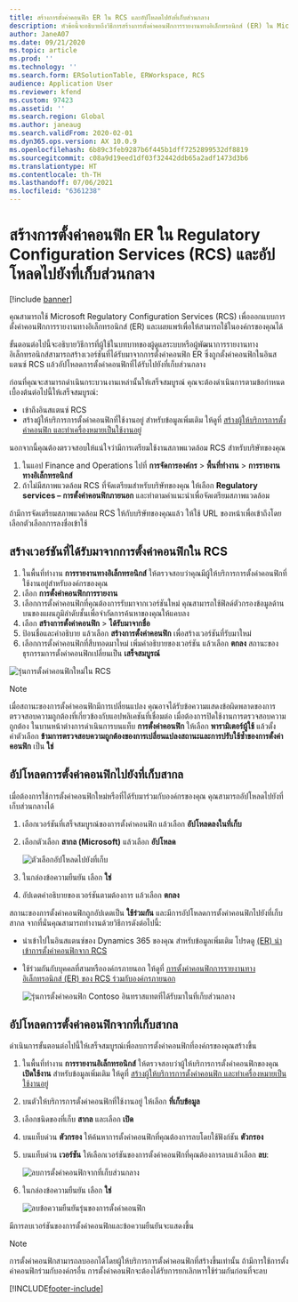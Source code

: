 ```yaml
---
title: สร้างการตั้งค่าคอนฟิก ER ใน RCS และอัปโหลดไปยังที่เก็บส่วนกลาง
description: หัวข้อนี้จะอธิบายถึงวิธีการสร้างการตั้งค่าคอนฟิกการรายงานทางอิเล็กทรอนิกส์ (ER) ใน Microsoft Regulatory Configuration Services (RCS) และอัปโหลดไปยังที่เก็บส่วนกลาง
author: JaneA07
ms.date: 09/21/2020
ms.topic: article
ms.prod: ''
ms.technology: ''
ms.search.form: ERSolutionTable, ERWorkspace, RCS
audience: Application User
ms.reviewer: kfend
ms.custom: 97423
ms.assetid: ''
ms.search.region: Global
ms.author: janeaug
ms.search.validFrom: 2020-02-01
ms.dyn365.ops.version: AX 10.0.9
ms.openlocfilehash: 6b89c3feb9287b6f445b1dff7252899532df8819
ms.sourcegitcommit: c08a9d19eed1df03f32442ddb65a2adf1473d3b6
ms.translationtype: HT
ms.contentlocale: th-TH
ms.lasthandoff: 07/06/2021
ms.locfileid: "6361238"
---
```

# <a name="create-er-configurations-in-regulatory-configuration-services-rcs-and-upload-them-to-the-global-repository"></a>สร้างการตั้งค่าคอนฟิก ER ใน Regulatory Configuration Services (RCS) และอัปโหลดไปยังที่เก็บส่วนกลาง

[!include [banner](../includes/banner.md)]

คุณสามารถใช้ Microsoft Regulatory Configuration Services (RCS) เพื่อออกแบบการตั้งค่าคอนฟิกการรายงานทางอิเล็กทรอนิกส์ (ER) และเผยแพร่เพื่อให้สามารถใช้ในองค์กรของคุณได้

ขั้นตอนต่อไปนี้จะอธิบายวิธีการที่ผู้ใช้ในบทบาทของผู้ดูแลระบบหรือผู้พัฒนาการรายงานทางอิเล็กทรอนิกส์สามารถสร้างเวอร์ชันที่ได้รับมาจากการตั้งค่าคอนฟิก ER ซึ่งถูกตั้งค่าคอนฟิกในอินสแตนซ์ RCS แล้วอัปโหลดการตั้งค่าคอนฟิกที่ได้รับไปยังที่เก็บส่วนกลาง 

ก่อนที่คุณจะสามารถดำเนินกระบวนงานเหล่านั้นให้เสร็จสมบูรณ์ คุณจะต้องดำเนินการตามข้อกำหนดเบื้องต้นต่อไปนี้ให้เสร็จสมบูรณ์:

- เข้าถึงอินสแตนซ์ RCS
- สร้างผู้ให้บริการการตั้งค่าคอนฟิกที่ใช้งานอยู่ สำหรับข้อมูลเพิ่มเติม ให้ดูที่ [สร้างผู้ให้บริการการตั้งค่าคอนฟิก และทำเครื่องหมายเป็นใช้งานอยู่](../../fin-ops-core/dev-itpro/analytics/tasks/er-configuration-provider-mark-it-active-2016-11.md)

นอกจากนี้คุณต้องตรวจสอบให้แน่ใจว่ามีการเตรียมใช้งานสภาพแวดล้อม RCS สำหรับบริษัทของคุณ

1. ในแอป Finance and Operations ไปที่ **การจัดการองค์กร** \> **พื้นที่ทำงาน** \> **การรายงานทางอิเล็กทรอนิกส์**
2. ถ้าไม่มีสภาพแวดล้อม RCS ที่จัดเตรียมสำหรับบริษัทของคุณ ให้เลือก **Regulatory services – การตั้งค่าคอนฟิกภายนอก** และทำตามคำแนะนำเพื่อจัดเตรียมสภาพแวดล้อม

ถ้ามีการจัดเตรียมสภาพแวดล้อม RCS ให้กับบริษัทของคุณแล้ว ให้ใช้ URL ของหน้าเพื่อเข้าถึงโดยเลือกตัวเลือกการลงชื่อเข้าใช้

## <a name="create-a-derived-version-of-a-configuration-in-rcs"></a>สร้างเวอร์ชันที่ได้รับมาจากการตั้งค่าคอนฟิกใน RCS

1. ในพื้นที่ทำงาน **การรายงานทางอิเล็กทรอนิกส์** ให้ตรวจสอบว่าคุณมีผู้ให้บริการการตั้งค่าคอนฟิกที่ใช้งานอยู่สำหรับองค์กรของคุณ 
2. เลือก **การตั้งค่าคอนฟิกการรายงาน**
3. เลือกการตั้งค่าคอนฟิกที่คุณต้องการรับมาจากเวอร์ชันใหม่ คุณสามารถใช้ฟิลด์ตัวกรองข้อมูลด้านบนของแผนภูมิลำดับชั้นเพื่อจำกัดการค้นหาของคุณให้แคบลง
4. เลือก **สร้างการตั้งค่าคอนฟิก** \> **ได้รับมาจากชื่อ**
5. ป้อนชื่อและคำอธิบาย แล้วเลือก **สร้างการตั้งค่าคอนฟิก** เพื่อสร้างเวอร์ชันที่รับมาใหม่
6. เลือกการตั้งค่าคอนฟิกที่สืบทอดมาใหม่ เพิ่มคำอธิบายของเวอร์ชัน แล้วเลือก **ตกลง** สถานะของธุรกรรมการตั้งค่าคอนฟิกเปลี่ยนเป็น **เสร็จสมบูรณ์**

![รุ่นการตั้งค่าคอนฟิกใหม่ใน RCS](media/RCS_CompleteConfig.JPG)

> [!NOTE]
> เมื่อสถานะของการตั้งค่าคอนฟิกมีการเปลี่ยนแปลง คุณอาจได้รับข้อความแสดงข้อผิดพลาดของการตรวจสอบความถูกต้องที่เกี่ยวข้องกับแอปพลิเคชันที่เชื่อมต่อ เมื่อต้องการปิดใช้งานการตรวจสอบความถูกต้อง ในบานหน้าต่างการดำเนินการบนแท็บ **การตั้งค่าคอนฟิก** ให้เลือก **พารามิเตอร์ผู้ใช้** แล้วตั้งค่าตัวเลือก **ข้ามการตรวจสอบความถูกต้องของการเปลี่ยนแปลงสถานะและการปรับใช้ซ้ำของการตั้งค่าคอนฟิก** เป็น **ใช่** 

## <a name="upload-a-configuration-to-the-global-repository"></a>อัปโหลดการตั้งค่าคอนฟิกไปยังที่เก็บสากล

เมื่อต้องการใช้การตั้งค่าคอนฟิกใหม่หรือที่ได้รับมาร่วมกับองค์กรของคุณ คุณสามารถอัปโหลดไปยังที่เก็บส่วนกลางได้

1. เลือกเวอร์ชันที่เสร็จสมบูรณ์ของการตั้งค่าคอนฟิก แล้วเลือก **อัปโหลดลงในที่เก็บ**
2. เลือกตัวเลือก **สากล (Microsoft)** แล้วเลือก **อัปโหลด**

    ![ตัวเลือกอัปโหลดไปยังที่เก็บ](media/RCS_Upload_to_GlobalRepo_options.JPG)

3. ในกล่องข้อความยืนยัน เลือก **ใช่** 
4. อัปเดตคำอธิบายของเวอร์ชันตามต้องการ แล้วเลือก **ตกลง** 

สถานะของการตั้งค่าคอนฟิกถูกอัปเดตเป็น **ใช้ร่วมกัน** และมีการอัปโหลดการตั้งค่าคอนฟิกไปยังที่เก็บสากล จากที่นั่นคุณสามารถทำงานด้วยวิธีการดังต่อไปนี้:

- นำเข้าไปในอินสแตนซ์ของ Dynamics 365 ของคุณ สำหรับข้อมูลเพิ่มเติม โปรดดู [(ER) นำเข้าการตั้งค่าคอนฟิกจาก RCS](../../fin-ops-core/dev-itpro/analytics/tasks/import-configuration-rcs.md)
- ใช้ร่วมกันกับบุคคลที่สามหรือองค์กรภายนอก ให้ดูที่ [การตั้งค่าคอนฟิกการรายงานทางอิเล็กทรอนิกส์ (ER) ของ RCS ร่วมกับองค์กรภายนอก](rcs-global-repo-share-configuration.md)

    ![รุ่นการตั้งค่าคอนฟิก Contoso อินทราสแทตที่ได้รับมาในที่เก็บส่วนกลาง](media/RCS_Config_upload_GlobalRepo.JPG)

## <a name="delete-a-configuration-from-the-global-repository"></a>อัปโหลดการตั้งค่าคอนฟิกจากที่เก็บสากล
ดำเนินการขั้นตอนต่อไปนี้ให้เสร็จสมบูรณ์เพื่อลบการตั้งค่าคอนฟิกที่องค์กรของคุณสร้างขึ้น

1. ในพื้นที่ทำงาน **การรายงานอิเล็กทรอนิกส์** ให้ตรวจสอบว่าผู้ให้บริการการตั้งค่าคอนฟิกของคุณ **เปิดใช้งาน** สำหรับข้อมูลเพิ่มเติม ให้ดูที่ [สร้างผู้ให้บริการการตั้งค่าคอนฟิก และทำเครื่องหมายเป็นใช้งานอยู่](../../fin-ops-core/dev-itpro/analytics/tasks/er-configuration-provider-mark-it-active-2016-11.md)
2. บนตัวให้บริการการตั้งค่าคอนฟิกที่ใช้งานอยู่ ให้เลือก **ที่เก็บข้อมูล**
3. เลือกชนิดของที่เก็บ **สากล** และเลือก **เปิด**
4. บนแท็บด่วน **ตัวกรอง** ให้ค้นหาการตั้งค่าคอนฟิกที่คุณต้องการลบโดยใช้ฟังก์ชัน **ตัวกรอง**
5. บนแท็บด่วน **เวอร์ชัน** ให้เลือกเวอร์ชันของการตั้งค่าคอนฟิกที่คุณต้องการลบแล้วเลือก **ลบ**:

    ![ลบการตั้งค่าคอนฟิกจากที่เก็บส่วนกลาง](media/RCS_Delete_from_GlobalRepo.JPG)

6. ในกล่องข้อความยืนยัน เลือก **ใช่**

    ![ลบข้อความยืนยันรุ่นของการตั้งค่าคอนฟิก](media/RCS_Delete_from_GlobalRepo_Msg.JPG)
 
มีการลบเวอร์ชันของการตั้งค่าคอนฟิกและข้อความยืนยันจะแสดงขึ้น 

> [!NOTE]
> การตั้งค่าคอนฟิกสามารถลบออกได้โดยผู้ให้บริการการตั้งค่าคอนฟิกที่สร้างขึ้นเท่านั้น ถ้ามีการใช้การตั้งค่าคอนฟิกร่วมกับองค์กรอื่น การตั้งค่าคอนฟิกจะต้องได้รับการยกเลิกหารใช้ร่วมกันก่อนที่จะลบ
 


[!INCLUDE[footer-include](../../includes/footer-banner.md)]